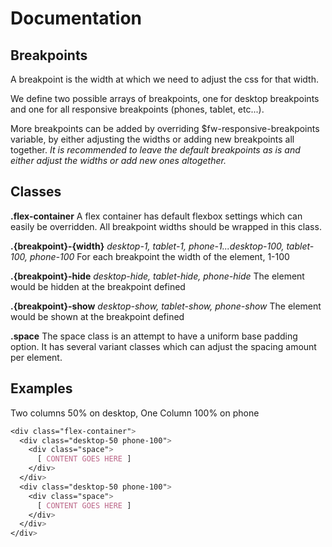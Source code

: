 # Documentation
## Breakpoints
A breakpoint is the width at which we need to adjust the css for that width.

We define two possible arrays of breakpoints, one for desktop breakpoints and one for all responsive breakpoints (phones, tablet, etc...).

More breakpoints can be added by overriding $fw-responsive-breakpoints variable, by either adjusting the widths or adding new breakpoints all together. *It is recommended to leave the default breakpoints as is and either adjust the widths or add new ones altogether.*

## Classes
**.flex-container**
A flex container has default flexbox settings which can easily be overridden. All breakpoint widths should be wrapped in this class.

**.{breakpoint}-{width}**
*desktop-1, tablet-1, phone-1...desktop-100, tablet-100, phone-100*
For each breakpoint the width of the element, 1-100

**.{breakpoint}-hide**
*desktop-hide, tablet-hide, phone-hide*
The element would be hidden at the breakpoint defined

**.{breakpoint}-show**
*desktop-show, tablet-show, phone-show*
The element would be shown at the breakpoint defined

**.space**
The space class is an attempt to have a uniform base padding option. It has several variant classes which can adjust the spacing amount per element.

## Examples

Two columns 50% on desktop, One Column 100% on phone
```css
<div class="flex-container">
  <div class="desktop-50 phone-100">
    <div class="space">
      [ CONTENT GOES HERE ]
    </div>
  </div>
  <div class="desktop-50 phone-100">
    <div class="space">
      [ CONTENT GOES HERE ]
    </div>
  </div>
</div>
```
